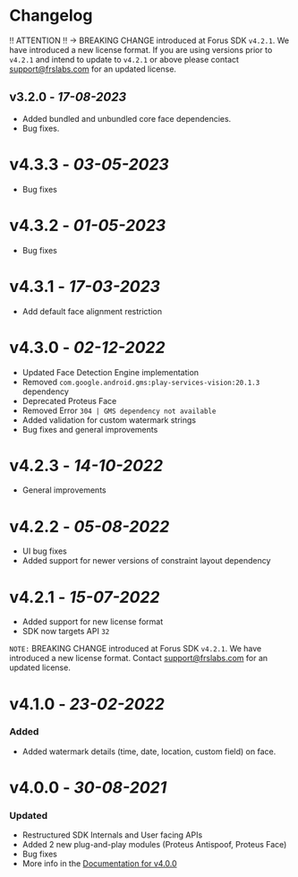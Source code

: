 # Changelog

‼ ATTENTION ‼ → BREAKING CHANGE introduced at Forus SDK `v4.2.1`. We have introduced a new license format. If you are using versions prior to `v4.2.1` and intend to update to `v4.2.1` or above please contact support@frslabs.com for an updated license.

## **v3.2.0** - *17-08-2023*
- Added bundled and unbundled core face dependencies.
- Bug fixes.

# **v4.3.3** - *03-05-2023*
- Bug fixes

# **v4.3.2** - *01-05-2023*
- Bug fixes

# **v4.3.1** - *17-03-2023*
- Add default face alignment restriction

# **v4.3.0** - *02-12-2022*
- Updated Face Detection Engine implementation
- Removed `com.google.android.gms:play-services-vision:20.1.3` dependency
- Deprecated Proteus Face
- Removed Error `304 | GMS dependency not available`
- Added validation for custom watermark strings
- Bug fixes and general improvements

# **v4.2.3** - *14-10-2022*
- General improvements

# **v4.2.2** - *05-08-2022*
- UI bug fixes
- Added support for newer versions of constraint layout dependency

# **v4.2.1** - *15-07-2022*
- Added support for new license format
- SDK now targets API `32`

`NOTE:` BREAKING CHANGE introduced at Forus SDK `v4.2.1`. We have introduced a new license format. Contact support@frslabs.com for an updated license.

# **v4.1.0** - *23-02-2022*

### Added
- Added watermark details (time, date, location, custom field) on face. 

# **v4.0.0** - *30-08-2021*

### Updated
- Restructured SDK Internals and User facing APIs
- Added 2 new plug-and-play modules (Proteus Antispoof, Proteus Face)
- Bug fixes
- More info in the [Documentation for v4.0.0](https://github.com/frslabs/forus-android/blob/dc44e3a804df5dc598af2e3982539fb3cf866e2f/README.md)

